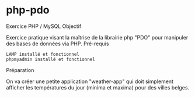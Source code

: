 # php-pdo

Exercice PHP / MySQL
Objectif

Exercice pratique visant la maîtrise de la librairie php "PDO" pour manipuler des bases de données via PHP.
Pré-requis

    LAMP installé et fonctionnel
    phpmyadmin installé et fonctionnel

Préparation

On va créer une petite application "weather-app" qui doit simplement afficher les températures du jour (minima et maxima) pour des villes belges.


